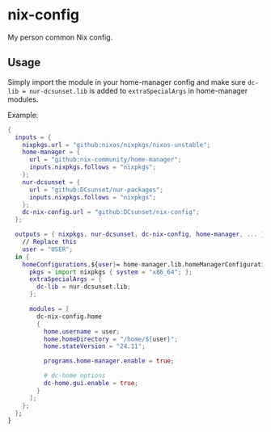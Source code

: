 # nix-config

My person common Nix config.


## Usage

Simply import the module in your home-manager config and
make sure `dc-lib = nur-dcsunset.lib` is added to `extraSpecialArgs` in home-manager modules.

Example:

```nix
{
  inputs = {
    nixpkgs.url = "github:nixos/nixpkgs/nixos-unstable";
    home-manager = {
      url = "github:nix-community/home-manager";
      inputs.nixpkgs.follows = "nixpkgs";
    };
    nur-dcsunset = {
      url = "github:DCsunset/nur-packages";
      inputs.nixpkgs.follows = "nixpkgs";
    };
    dc-nix-config.url = "github:DCsunset/nix-config";
  };

  outputs = { nixpkgs, nur-dcsunset, dc-nix-config, home-manager, ... }: let
    // Replace this
    user = "USER";
  in {
    homeConfigurations.${user}= home-manager.lib.homeManagerConfiguration {
      pkgs = import nixpkgs { system = "x86_64"; };
      extraSpecialArgs = {
        dc-lib = nur-dcsunset.lib;
      };

      modules = [
        dc-nix-config.home
        {
          home.username = user;
          home.homeDirectory = "/home/${user}";
          home.stateVersion = "24.11";

          programs.home-manager.enable = true;

          # dc-home options
          dc-home.gui.enable = true;
        }
      ];
    };
  };
}
```

